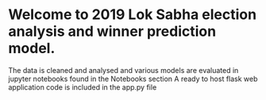 # Welcome to 2019 Lok Sabha election analysis and winner prediction model.
The data is cleaned and analysed and various models are evaluated in jupyter notebooks found in the Notebooks section
A ready to host flask web application code is included in the app.py file
